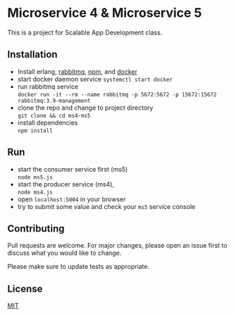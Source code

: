 # Microservice 4 & Microservice 5

This is a project for Scalable App Development class.

## Installation

- Install erlang, [rabbitmq](https://www.rabbitmq.com/download.html), [npm](https://www.npmjs.com/package/npm), and [docker](https://docs.docker.com/get-docker/)
- start docker daemon service 
`systemctl start docker` 
- run rabbitmq service  
`docker run -it --rm --name rabbitmq -p 5672:5672 -p 15672:15672 rabbitmq:3.9-management`
- clone the repo and change to project directory  
`git clone && cd ms4-ms5`
- install dependencies  
`npm install`


## Run

- start the consumer service first (ms5)  
`node ms5.js`
- start the producer service (ms4),  
`node ms4.js`
- open `localhost:5004` in your browser
- try to submit some value and check your `ms5` service console

## Contributing
Pull requests are welcome. For major changes, please open an issue first to discuss what you would like to change.

Please make sure to update tests as appropriate.

## License
[MIT](https://choosealicense.com/licenses/mit/)